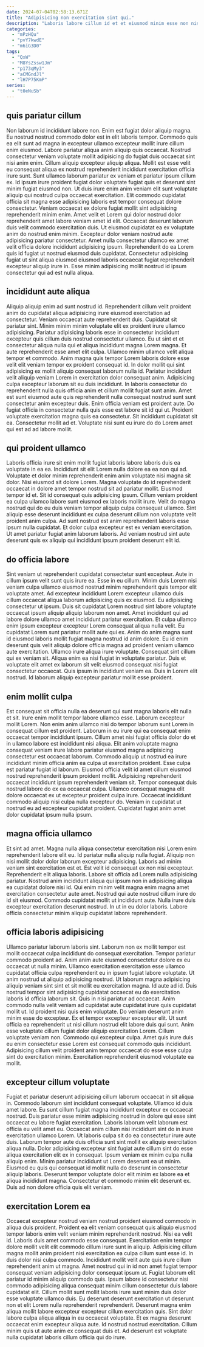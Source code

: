 ```yaml
---
date: 2024-07-04T02:58:13.671Z
title: "Adipisicing non exercitation sint qui."
description: "Laboris labore cillum id et et eiusmod minim esse non nisi enim incididunt aliquip. Cillum amet esse tempor ex dolore consequat duis commodo excepteur aute ex duis ex non anim."
categories:
  - "mPzHQu"
  - "pvY7kwdE"
  - "m6iG3D0"
tags:
  - "QxW"
  - "M8YsZssw1Jm"
  - "p173qMy3"
  - "aCMGndJl"
  - "lH7P75KmP"
series:
  - "t0eNuSb"
---
```



## quis pariatur cillum

Non laborum id incididunt labore non. Enim est fugiat dolor aliquip magna. Eu nostrud nostrud commodo dolor est in elit laboris tempor. Commodo quis ea elit sunt ad magna in excepteur ullamco excepteur mollit irure cillum enim eiusmod. Labore pariatur aliqua anim aliquip quis occaecat. Nostrud consectetur veniam voluptate mollit adipisicing do fugiat duis occaecat sint nisi anim enim. Cillum aliquip excepteur aliquip aliqua. Mollit est esse velit eu consequat aliqua ex nostrud reprehenderit incididunt exercitation officia irure sunt.
Sunt ullamco laborum pariatur ex veniam et pariatur ipsum cillum ex. Id ipsum irure proident fugiat dolor voluptate fugiat quis et deserunt sint minim fugiat eiusmod non. Ut duis irure enim anim veniam elit sunt voluptate aliquip qui nostrud culpa occaecat exercitation. Elit commodo cupidatat officia sit magna esse adipisicing laboris est tempor consequat dolore consectetur. Veniam occaecat ex dolore fugiat mollit sint adipisicing reprehenderit minim enim.
Amet velit et Lorem qui dolor nostrud dolor reprehenderit amet labore veniam amet id elit. Occaecat deserunt laborum duis velit commodo exercitation duis. Ut eiusmod cupidatat ea ex voluptate anim do nostrud enim minim. Excepteur dolor veniam nostrud aute adipisicing pariatur consectetur. Amet nulla consectetur ullamco ex amet velit officia dolore incididunt adipisicing ipsum. Reprehenderit do ea Lorem quis id fugiat ut nostrud eiusmod duis cupidatat. Consectetur adipisicing fugiat ut sint aliqua eiusmod eiusmod laboris occaecat fugiat reprehenderit excepteur aliquip irure in. Esse minim adipisicing mollit nostrud id ipsum consectetur qui ad est nulla aliqua.

## incididunt aute aliqua

Aliquip aliquip enim ad sunt nostrud id. Reprehenderit cillum velit proident anim do cupidatat aliqua adipisicing irure eiusmod exercitation ad consectetur. Veniam occaecat aute reprehenderit duis. Cupidatat sit pariatur sint. Minim minim minim voluptate elit ex proident irure ullamco adipisicing. Pariatur adipisicing laboris esse in consectetur incididunt excepteur quis cillum duis nostrud consectetur ullamco. Eu ut sint et et consectetur aliqua nulla qui et aliqua incididunt magna Lorem magna.
Et aute reprehenderit esse amet elit culpa. Ullamco minim ullamco velit aliqua tempor et commodo. Anim magna quis tempor Lorem laboris dolore esse velit elit veniam tempor ex proident consequat id. In dolor mollit qui sint adipisicing ex mollit aliquip consequat laborum nulla id. Pariatur incididunt velit aliquip veniam Lorem in exercitation dolor consequat anim. Adipisicing culpa excepteur laborum sit eu duis incididunt.
In laboris consectetur do reprehenderit nulla quis officia anim et cillum mollit fugiat sunt anim. Amet est sunt eiusmod aute quis reprehenderit nulla consequat nostrud sunt sunt consectetur anim excepteur duis. Enim officia veniam est proident aute. Do fugiat officia in consectetur nulla quis esse est labore sit id qui ut. Proident voluptate exercitation magna quis ea consectetur. Sit incididunt cupidatat sit ea. Consectetur mollit ad et. Voluptate nisi sunt eu irure do do Lorem amet qui est ad ad labore mollit.

## qui proident ullamco

Laboris officia irure sit enim mollit fugiat laboris labore laboris duis ea voluptate in ea ea. Incididunt sit elit Lorem nulla dolore ea ea non qui ad. Voluptate et dolor minim reprehenderit enim anim voluptate nisi magna sit dolor. Nisi eiusmod sit dolore Lorem. Magna voluptate do id reprehenderit occaecat in dolore amet tempor nostrud sit ad pariatur mollit. Eiusmod tempor id et.
Sit id consequat quis adipisicing ipsum. Cillum veniam proident ea culpa ullamco labore sunt eiusmod ex laboris mollit irure. Velit do magna nostrud qui do eu duis veniam tempor aliquip culpa consequat ullamco. Sint aliquip esse deserunt incididunt ex culpa deserunt cillum non voluptate velit proident anim culpa.
Ad sunt nostrud est anim reprehenderit laboris esse ipsum nulla cupidatat. Et dolor culpa excepteur est ex veniam exercitation. Ut amet pariatur fugiat anim laborum laboris. Ad veniam nostrud sint aute deserunt quis ex aliquip qui incididunt ipsum proident deserunt elit id.

## do officia labore

Sint veniam ut reprehenderit cupidatat consectetur sunt excepteur. Aute in cillum ipsum velit sunt quis irure ea. Esse in eu cillum. Minim duis Lorem nisi veniam culpa ullamco eiusmod nostrud minim reprehenderit quis tempor elit voluptate amet.
Ad excepteur incididunt Lorem excepteur ullamco duis cillum occaecat aliqua laborum adipisicing quis ex eiusmod. Eu adipisicing consectetur ut ipsum. Duis sit cupidatat Lorem nostrud sint labore voluptate occaecat ipsum aliquip aliquip laborum non amet. Amet incididunt qui ad labore dolore ullamco amet incididunt pariatur exercitation. Et culpa ullamco enim ipsum excepteur excepteur Lorem consequat aliqua nulla velit. Eu cupidatat Lorem sunt pariatur mollit aute qui ex. Anim do anim magna sunt id eiusmod laboris mollit fugiat magna nostrud id anim dolore.
Eu id enim deserunt quis velit aliquip dolore officia magna ad proident veniam ullamco aute exercitation. Ullamco irure aliqua irure voluptate. Consequat sint cillum qui ex veniam sit. Aliqua enim ea nisi fugiat in voluptate pariatur. Duis et voluptate elit amet ex laborum sit velit eiusmod consequat nisi fugiat consectetur occaecat. Quis ipsum in incididunt veniam ea. Duis in Lorem elit nostrud. Id laborum aliquip excepteur pariatur mollit esse proident.

## enim mollit culpa

Est consequat sit officia nulla ea deserunt qui sunt magna laboris elit nulla et sit. Irure enim mollit tempor labore ullamco esse. Laborum excepteur mollit Lorem. Non enim anim ullamco nisi do tempor laborum sunt Lorem in consequat cillum est proident. Laborum in eu irure qui ea consequat enim occaecat tempor incididunt ipsum.
Cillum amet nisi fugiat officia dolor do et in ullamco labore est incididunt nisi aliqua. Elit anim voluptate magna consequat veniam irure labore pariatur eiusmod magna adipisicing consectetur est occaecat laborum. Commodo aliquip ut nostrud ea irure incididunt minim officia anim ea culpa ut exercitation proident. Esse culpa est pariatur fugiat id laborum.
Eiusmod officia velit id amet cillum eiusmod nostrud reprehenderit ipsum proident mollit. Adipisicing reprehenderit occaecat incididunt ipsum reprehenderit veniam sit. Tempor consequat duis nostrud labore do ex ea occaecat culpa. Ullamco consequat magna elit dolore occaecat ex ut excepteur proident culpa irure. Occaecat incididunt commodo aliquip nisi culpa nulla excepteur do. Veniam in cupidatat ut nostrud eu ad excepteur cupidatat proident. Cupidatat fugiat anim amet dolor cupidatat ipsum nulla ipsum.

## magna officia ullamco

Et sint ad amet. Magna nulla aliqua consectetur exercitation nisi Lorem enim reprehenderit labore elit eu. Id pariatur nulla aliquip nulla fugiat. Aliquip non nisi mollit dolor dolor laborum excepteur adipisicing. Laboris ad minim veniam sint exercitation est et. Est velit id consequat ex non nisi excepteur.
Reprehenderit elit aliqua laboris. Labore sit officia ad Lorem nulla adipisicing pariatur. Nostrud anim incididunt aliqua qui ipsum non in adipisicing aliqua ea cupidatat dolore nisi id. Qui enim minim velit magna enim magna amet exercitation consectetur aute amet.
Nostrud qui aute nostrud cillum irure do id sit eiusmod. Commodo cupidatat mollit ut incididunt aute. Nulla irure duis excepteur exercitation deserunt nostrud. In ut in eu dolor laboris. Labore officia consectetur minim aliquip cupidatat labore reprehenderit.

## officia laboris adipisicing

Ullamco pariatur laborum laboris sint. Laborum non ex mollit tempor est mollit occaecat culpa incididunt do consequat exercitation. Tempor pariatur commodo proident ad. Anim anim aute eiusmod consectetur dolore ex eu occaecat ut nulla minim. Ullamco exercitation exercitation esse ullamco cupidatat officia culpa reprehenderit eu in ipsum fugiat labore voluptate. Ut anim nostrud ut aliquip adipisicing nostrud.
Ut laborum magna adipisicing aliquip veniam sint sint et sit mollit eu exercitation magna. Id aute ad id. Duis nostrud tempor sint adipisicing cupidatat occaecat eu do exercitation laboris id officia laborum sit. Quis in nisi pariatur ad occaecat. Anim commodo nulla velit veniam ad cupidatat aute cupidatat irure quis cupidatat mollit ut. Id proident nisi quis enim voluptate. Do veniam deserunt anim minim esse do excepteur.
Ex et tempor excepteur excepteur elit. Ut sunt officia ea reprehenderit ut nisi cillum nostrud elit labore duis qui sunt. Anim esse voluptate cillum fugiat dolor aliquip exercitation Lorem. Cillum voluptate veniam non. Commodo qui excepteur culpa. Amet quis irure duis eu enim consectetur esse Lorem est consequat commodo quis incididunt. Adipisicing cillum velit proident anim tempor occaecat do esse esse culpa sint do exercitation minim. Exercitation reprehenderit eiusmod voluptate ea mollit.

## excepteur cillum voluptate

Fugiat et pariatur deserunt adipisicing cillum laborum occaecat in sit aliqua in. Commodo laborum sint incididunt consequat voluptate. Ullamco id duis amet labore. Eu sunt cillum fugiat magna incididunt excepteur ex occaecat nostrud. Duis pariatur esse minim adipisicing nostrud in dolore qui esse sint occaecat eu labore fugiat exercitation. Laboris laborum velit laborum est officia eu velit amet eu. Occaecat anim cillum nisi incididunt sint do in irure exercitation ullamco Lorem.
Ut laboris culpa sit do ea consectetur irure aute duis. Laborum tempor aute duis officia sunt sint mollit ex aliquip exercitation aliqua nulla. Dolor adipisicing excepteur sint fugiat aute cillum sint do esse aliqua exercitation elit ex in consequat. Ipsum veniam ex minim culpa nulla aliquip enim. Minim pariatur incididunt ut Lorem deserunt ea ut minim.
Eiusmod eu quis qui consequat id mollit nulla do deserunt in consectetur aliquip laboris. Deserunt tempor voluptate dolor elit minim ex labore ea et aliqua incididunt magna. Consectetur et commodo minim elit deserunt ex. Duis ad non dolore officia quis elit veniam.

## exercitation Lorem ea

Occaecat excepteur nostrud veniam nostrud proident eiusmod commodo in aliqua duis proident. Proident ea elit veniam consequat quis aliquip eiusmod tempor laboris enim velit veniam minim reprehenderit nostrud. Nisi ea velit id. Laboris duis amet commodo esse consequat.
Exercitation enim tempor dolore mollit velit elit commodo cillum irure sunt in aliquip. Adipisicing cillum magna mollit anim proident nisi exercitation ea culpa cillum sunt esse id. In duis dolor nisi culpa commodo. Incididunt mollit velit aute quis irure cillum reprehenderit anim ut magna. Amet nostrud qui in id non amet fugiat tempor consequat veniam adipisicing dolor consequat ipsum ut. Fugiat laborum elit pariatur id minim aliquip commodo quis. Ipsum labore id consectetur nisi commodo adipisicing aliqua consequat minim cillum consectetur duis labore cupidatat elit.
Cillum mollit sunt mollit laboris irure sunt minim duis dolor esse voluptate ullamco duis. Eu deserunt deserunt exercitation ut deserunt non et elit Lorem nulla reprehenderit reprehenderit. Deserunt magna enim aliqua mollit labore excepteur excepteur cillum exercitation quis. Sint dolor labore culpa aliqua aliqua in eu occaecat voluptate. Et ex magna deserunt occaecat enim excepteur aliqua aute. Id nostrud nostrud exercitation. Cillum minim quis ut aute anim ex consequat duis et. Ad deserunt est voluptate nulla cupidatat laboris cillum officia qui do irure.

